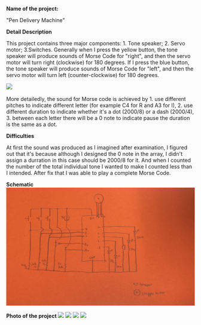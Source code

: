 **Name of the project:**

"Pen Delivery Machine"

**Detail Description**

This project contains three major components: 1. Tone speaker; 2. Servo motor; 3.Switches. Generally when I press the yellow button, the tone speaker will produce sounds of Morse Code for "right", and then the servo motor will turn right (clockwise) for 180 degrees. If I press the blue button, the tone speaker will produce sounds of Morse Code for "left", and then the servo motor will turn left (counter-clockwise) for 180 degrees.

![](morseCode.jpg)

More detailedly, the sound for Morse code is achieved by 1. use different pitches to indicate different letter (for example C4 for R and A3 for I), 2. use different duration to indicate whether it's a dot (2000/8) or a dash (2000/4), 3. between each letter there will be a 0 note to indicate pause the duration is the same as a dot.

**Difficulties**

At first the sound was produced as I imagined after examination, I figured out that it's because although I designed the 0 note in the array, I didn't assign a durration in this case should be 2000/8 for it. And when I counted the number of the total individual tone I wanted to make I counted less than I intended. After fix that I was able to play a complete Morse Code.

**Schematic**
![](midtermschematic.jpg)


**Photo of the project**
![](midtermprojectwhole.jpg)
![](midtermprojectmotorpart.jpg)
![](midtermprojectbreadboardpart.jpg)
![](midtermprojectredboardpart.jpg)
